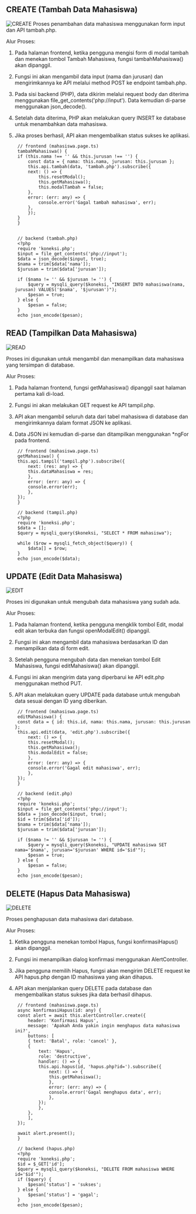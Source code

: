 ## CREATE (Tambah Data Mahasiswa)
![CREATE](create.png)
Proses penambahan data mahasiswa menggunakan form input dan API tambah.php.

Alur Proses:

1. Pada halaman frontend, ketika pengguna mengisi form di modal tambah dan menekan tombol Tambah Mahasiswa, fungsi tambahMahasiswa() akan dipanggil.
2. Fungsi ini akan mengambil data input (nama dan jurusan) dan mengirimkannya ke API melalui method POST ke endpoint tambah.php.
3. Pada sisi backend (PHP), data dikirim melalui request body dan diterima menggunakan file_get_contents('php://input'). Data kemudian di-parse menggunakan json_decode().
4. Setelah data diterima, PHP akan melakukan query INSERT ke database untuk menambahkan data mahasiswa.
5. Jika proses berhasil, API akan mengembalikan status sukses ke aplikasi.

        // frontend (mahasiswa.page.ts)
        tambahMahasiswa() {
        if (this.nama !== '' && this.jurusan !== '') {
            const data = { nama: this.nama, jurusan: this.jurusan };
            this.api.tambah(data, 'tambah.php').subscribe({
            next: () => {
                this.resetModal();
                this.getMahasiswa();
                this.modalTambah = false;
            },
            error: (err: any) => {
                console.error('Gagal tambah mahasiswa', err);
            },
            });
        }
        }


        // backend (tambah.php)
        <?php
        require 'koneksi.php';
        $input = file_get_contents('php://input');
        $data = json_decode($input, true);
        $nama = trim($data['nama']);
        $jurusan = trim($data['jurusan']);

        if ($nama != '' && $jurusan != '') {
            $query = mysqli_query($koneksi, "INSERT INTO mahasiswa(nama, jurusan) VALUES('$nama', '$jurusan')");
            $pesan = true;
        } else {
            $pesan = false;
        }
        echo json_encode($pesan);


## READ (Tampilkan Data Mahasiswa)
![READ](read.png)

Proses ini digunakan untuk mengambil dan menampilkan data mahasiswa yang tersimpan di database.

Alur Proses:

1. Pada halaman frontend, fungsi getMahasiswa() dipanggil saat halaman pertama kali di-load.
2. Fungsi ini akan melakukan GET request ke API tampil.php.
3. API akan mengambil seluruh data dari tabel mahasiswa di database dan mengirimkannya dalam format JSON ke aplikasi.
4. Data JSON ini kemudian di-parse dan ditampilkan menggunakan *ngFor pada frontend.

        // frontend (mahasiswa.page.ts)
        getMahasiswa() {
        this.api.tampil('tampil.php').subscribe({
            next: (res: any) => {
            this.dataMahasiswa = res;
            },
            error: (err: any) => {
            console.error(err);
            },
        });
        }

        // backend (tampil.php)
        <?php
        require 'koneksi.php';
        $data = [];
        $query = mysqli_query($koneksi, "SELECT * FROM mahasiswa");

        while ($row = mysqli_fetch_object($query)) {
            $data[] = $row;
        }
        echo json_encode($data);

## UPDATE (Edit Data Mahasiswa)
![EDIT](edit.png)

Proses ini digunakan untuk mengubah data mahasiswa yang sudah ada.

Alur Proses:

1. Pada halaman frontend, ketika pengguna mengklik tombol Edit, modal edit akan terbuka dan fungsi openModalEdit() dipanggil.
2. Fungsi ini akan mengambil data mahasiswa berdasarkan ID dan menampilkan data di form edit.
3. Setelah pengguna mengubah data dan menekan tombol Edit Mahasiswa, fungsi editMahasiswa() akan dipanggil.
4. Fungsi ini akan mengirim data yang diperbarui ke API edit.php menggunakan method PUT.
5. API akan melakukan query UPDATE pada database untuk mengubah data sesuai dengan ID yang diberikan.

        // frontend (mahasiswa.page.ts)
        editMahasiswa() {
        const data = { id: this.id, nama: this.nama, jurusan: this.jurusan };
        this.api.edit(data, 'edit.php').subscribe({
            next: () => {
            this.resetModal();
            this.getMahasiswa();
            this.modalEdit = false;
            },
            error: (err: any) => {
            console.error('Gagal edit mahasiswa', err);
            },
        });
        }

        // backend (edit.php)
        <?php
        require 'koneksi.php';
        $input = file_get_contents('php://input');
        $data = json_decode($input, true);
        $id = trim($data['id']);
        $nama = trim($data['nama']);
        $jurusan = trim($data['jurusan']);

        if ($nama != '' && $jurusan != '') {
            $query = mysqli_query($koneksi, "UPDATE mahasiswa SET nama='$nama', jurusan='$jurusan' WHERE id='$id'");
            $pesan = true;
        } else {
            $pesan = false;
        }
        echo json_encode($pesan);

## DELETE (Hapus Data Mahasiswa)
![DELETE](delete.png)

Proses penghapusan data mahasiswa dari database.

Alur Proses:

1. Ketika pengguna menekan tombol Hapus, fungsi konfirmasiHapus() akan dipanggil.
2. Fungsi ini menampilkan dialog konfirmasi menggunakan AlertController.
3. Jika pengguna memilih Hapus, fungsi akan mengirim DELETE request ke API hapus.php dengan ID mahasiswa yang akan dihapus.
4. API akan menjalankan query DELETE pada database dan mengembalikan status sukses jika data berhasil dihapus.

        // frontend (mahasiswa.page.ts)
        async konfirmasiHapus(id: any) {
        const alert = await this.alertController.create({
            header: 'Konfirmasi Hapus',
            message: 'Apakah Anda yakin ingin menghapus data mahasiswa ini?',
            buttons: [
            { text: 'Batal', role: 'cancel' },
            {
                text: 'Hapus',
                role: 'destructive',
                handler: () => {
                this.api.hapus(id, 'hapus.php?id=').subscribe({
                    next: () => {
                    this.getMahasiswa();
                    },
                    error: (err: any) => {
                    console.error('Gagal menghapus data', err);
                    },
                });
                },
            },
            ],
        });

        await alert.present();
        }

        // backend (hapus.php)
        <?php
        require 'koneksi.php';
        $id = $_GET['id'];
        $query = mysqli_query($koneksi, "DELETE FROM mahasiswa WHERE id='$id'");
        if ($query) {
            $pesan['status'] = 'sukses';
        } else {
            $pesan['status'] = 'gagal';
        }
        echo json_encode($pesan);

